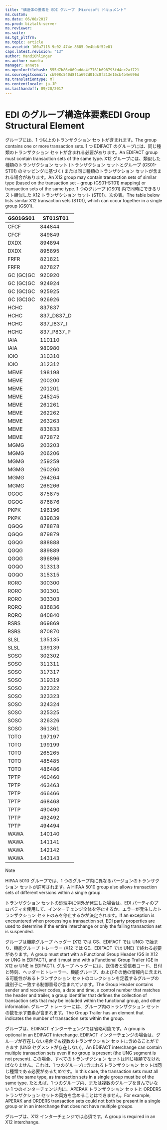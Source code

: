 ```yaml
---
title: "構造体の要素を EDI グループ |Microsoft ドキュメント"
ms.custom: 
ms.date: 06/08/2017
ms.prod: biztalk-server
ms.reviewer: 
ms.suite: 
ms.tgt_pltfrm: 
ms.topic: article
ms.assetid: 100a7118-9c02-474e-8685-9e4bb6f52e81
caps.latest.revision: "13"
author: MandiOhlinger
ms.author: mandia
manager: anneta
ms.openlocfilehash: 555d7b86e069adda4f7761b698793fd4ec2af721
ms.sourcegitcommit: cb908c540d8f1a692d01dc8f313e16cb4b4e696d
ms.translationtype: MT
ms.contentlocale: ja-JP
ms.lasthandoff: 09/20/2017
---
```

# <a name="edi-group-structural-element"></a><span data-ttu-id="5a06e-102">EDI のグループ構造体要素</span><span class="sxs-lookup"><span data-stu-id="5a06e-102">EDI Group Structural Element</span></span>
<span data-ttu-id="5a06e-103">グループには、1 つ以上のトランザクション セットが含まれます。</span><span class="sxs-lookup"><span data-stu-id="5a06e-103">The group contains one or more transaction sets.</span></span> <span data-ttu-id="5a06e-104">1 つ EDIFACT のグループには、同じ種類のトランザクション セットが含まれる必要があります。</span><span class="sxs-lookup"><span data-stu-id="5a06e-104">An EDIFACT group must contain transaction sets of the same type.</span></span> <span data-ttu-id="5a06e-105">X12 グループには、類似した種類のトランザクション セット (トランザクション セットとグループ (GS01-ST01) のマッピングに基づく) または同じ種類のトランザクション セットが含まれる場合があります。</span><span class="sxs-lookup"><span data-stu-id="5a06e-105">An X12 group may contain transaction sets of similar type (based on the transaction set – group (GS01-ST01) mapping) or transaction sets of the same type.</span></span> <span data-ttu-id="5a06e-106">1 つのグループ (GS01) 内で同時にできるリスト類似した X12 トランザクション セット (ST01)、次の表。</span><span class="sxs-lookup"><span data-stu-id="5a06e-106">The table below lists similar X12 transaction sets (ST01), which can occur together in a single group (GS01).</span></span>  
  
|<span data-ttu-id="5a06e-107">GS01</span><span class="sxs-lookup"><span data-stu-id="5a06e-107">GS01</span></span>|<span data-ttu-id="5a06e-108">ST01</span><span class="sxs-lookup"><span data-stu-id="5a06e-108">ST01</span></span>|  
|----------|----------|  
|<span data-ttu-id="5a06e-109">CF</span><span class="sxs-lookup"><span data-stu-id="5a06e-109">CF</span></span>|<span data-ttu-id="5a06e-110">844</span><span class="sxs-lookup"><span data-stu-id="5a06e-110">844</span></span>|  
|<span data-ttu-id="5a06e-111">CF</span><span class="sxs-lookup"><span data-stu-id="5a06e-111">CF</span></span>|<span data-ttu-id="5a06e-112">849</span><span class="sxs-lookup"><span data-stu-id="5a06e-112">849</span></span>|  
|<span data-ttu-id="5a06e-113">DX</span><span class="sxs-lookup"><span data-stu-id="5a06e-113">DX</span></span>|<span data-ttu-id="5a06e-114">894</span><span class="sxs-lookup"><span data-stu-id="5a06e-114">894</span></span>|  
|<span data-ttu-id="5a06e-115">DX</span><span class="sxs-lookup"><span data-stu-id="5a06e-115">DX</span></span>|<span data-ttu-id="5a06e-116">895</span><span class="sxs-lookup"><span data-stu-id="5a06e-116">895</span></span>|  
|<span data-ttu-id="5a06e-117">FR</span><span class="sxs-lookup"><span data-stu-id="5a06e-117">FR</span></span>|<span data-ttu-id="5a06e-118">821</span><span class="sxs-lookup"><span data-stu-id="5a06e-118">821</span></span>|  
|<span data-ttu-id="5a06e-119">FR</span><span class="sxs-lookup"><span data-stu-id="5a06e-119">FR</span></span>|<span data-ttu-id="5a06e-120">827</span><span class="sxs-lookup"><span data-stu-id="5a06e-120">827</span></span>|  
|<span data-ttu-id="5a06e-121">GC (GC)</span><span class="sxs-lookup"><span data-stu-id="5a06e-121">GC</span></span>|<span data-ttu-id="5a06e-122">920</span><span class="sxs-lookup"><span data-stu-id="5a06e-122">920</span></span>|  
|<span data-ttu-id="5a06e-123">GC (GC)</span><span class="sxs-lookup"><span data-stu-id="5a06e-123">GC</span></span>|<span data-ttu-id="5a06e-124">924</span><span class="sxs-lookup"><span data-stu-id="5a06e-124">924</span></span>|  
|<span data-ttu-id="5a06e-125">GC (GC)</span><span class="sxs-lookup"><span data-stu-id="5a06e-125">GC</span></span>|<span data-ttu-id="5a06e-126">925</span><span class="sxs-lookup"><span data-stu-id="5a06e-126">925</span></span>|  
|<span data-ttu-id="5a06e-127">GC (GC)</span><span class="sxs-lookup"><span data-stu-id="5a06e-127">GC</span></span>|<span data-ttu-id="5a06e-128">926</span><span class="sxs-lookup"><span data-stu-id="5a06e-128">926</span></span>|  
|<span data-ttu-id="5a06e-129">HC</span><span class="sxs-lookup"><span data-stu-id="5a06e-129">HC</span></span>|<span data-ttu-id="5a06e-130">837</span><span class="sxs-lookup"><span data-stu-id="5a06e-130">837</span></span>|  
|<span data-ttu-id="5a06e-131">HC</span><span class="sxs-lookup"><span data-stu-id="5a06e-131">HC</span></span>|<span data-ttu-id="5a06e-132">837_D</span><span class="sxs-lookup"><span data-stu-id="5a06e-132">837_D</span></span>|  
|<span data-ttu-id="5a06e-133">HC</span><span class="sxs-lookup"><span data-stu-id="5a06e-133">HC</span></span>|<span data-ttu-id="5a06e-134">837_I</span><span class="sxs-lookup"><span data-stu-id="5a06e-134">837_I</span></span>|  
|<span data-ttu-id="5a06e-135">HC</span><span class="sxs-lookup"><span data-stu-id="5a06e-135">HC</span></span>|<span data-ttu-id="5a06e-136">837_P</span><span class="sxs-lookup"><span data-stu-id="5a06e-136">837_P</span></span>|  
|<span data-ttu-id="5a06e-137">IA</span><span class="sxs-lookup"><span data-stu-id="5a06e-137">IA</span></span>|<span data-ttu-id="5a06e-138">110</span><span class="sxs-lookup"><span data-stu-id="5a06e-138">110</span></span>|  
|<span data-ttu-id="5a06e-139">IA</span><span class="sxs-lookup"><span data-stu-id="5a06e-139">IA</span></span>|<span data-ttu-id="5a06e-140">980</span><span class="sxs-lookup"><span data-stu-id="5a06e-140">980</span></span>|  
|<span data-ttu-id="5a06e-141">IO</span><span class="sxs-lookup"><span data-stu-id="5a06e-141">IO</span></span>|<span data-ttu-id="5a06e-142">310</span><span class="sxs-lookup"><span data-stu-id="5a06e-142">310</span></span>|  
|<span data-ttu-id="5a06e-143">IO</span><span class="sxs-lookup"><span data-stu-id="5a06e-143">IO</span></span>|<span data-ttu-id="5a06e-144">312</span><span class="sxs-lookup"><span data-stu-id="5a06e-144">312</span></span>|  
|<span data-ttu-id="5a06e-145">ME</span><span class="sxs-lookup"><span data-stu-id="5a06e-145">ME</span></span>|<span data-ttu-id="5a06e-146">198</span><span class="sxs-lookup"><span data-stu-id="5a06e-146">198</span></span>|  
|<span data-ttu-id="5a06e-147">ME</span><span class="sxs-lookup"><span data-stu-id="5a06e-147">ME</span></span>|<span data-ttu-id="5a06e-148">200</span><span class="sxs-lookup"><span data-stu-id="5a06e-148">200</span></span>|  
|<span data-ttu-id="5a06e-149">ME</span><span class="sxs-lookup"><span data-stu-id="5a06e-149">ME</span></span>|<span data-ttu-id="5a06e-150">201</span><span class="sxs-lookup"><span data-stu-id="5a06e-150">201</span></span>|  
|<span data-ttu-id="5a06e-151">ME</span><span class="sxs-lookup"><span data-stu-id="5a06e-151">ME</span></span>|<span data-ttu-id="5a06e-152">245</span><span class="sxs-lookup"><span data-stu-id="5a06e-152">245</span></span>|  
|<span data-ttu-id="5a06e-153">ME</span><span class="sxs-lookup"><span data-stu-id="5a06e-153">ME</span></span>|<span data-ttu-id="5a06e-154">261</span><span class="sxs-lookup"><span data-stu-id="5a06e-154">261</span></span>|  
|<span data-ttu-id="5a06e-155">ME</span><span class="sxs-lookup"><span data-stu-id="5a06e-155">ME</span></span>|<span data-ttu-id="5a06e-156">262</span><span class="sxs-lookup"><span data-stu-id="5a06e-156">262</span></span>|  
|<span data-ttu-id="5a06e-157">ME</span><span class="sxs-lookup"><span data-stu-id="5a06e-157">ME</span></span>|<span data-ttu-id="5a06e-158">263</span><span class="sxs-lookup"><span data-stu-id="5a06e-158">263</span></span>|  
|<span data-ttu-id="5a06e-159">ME</span><span class="sxs-lookup"><span data-stu-id="5a06e-159">ME</span></span>|<span data-ttu-id="5a06e-160">833</span><span class="sxs-lookup"><span data-stu-id="5a06e-160">833</span></span>|  
|<span data-ttu-id="5a06e-161">ME</span><span class="sxs-lookup"><span data-stu-id="5a06e-161">ME</span></span>|<span data-ttu-id="5a06e-162">872</span><span class="sxs-lookup"><span data-stu-id="5a06e-162">872</span></span>|  
|<span data-ttu-id="5a06e-163">MG</span><span class="sxs-lookup"><span data-stu-id="5a06e-163">MG</span></span>|<span data-ttu-id="5a06e-164">203</span><span class="sxs-lookup"><span data-stu-id="5a06e-164">203</span></span>|  
|<span data-ttu-id="5a06e-165">MG</span><span class="sxs-lookup"><span data-stu-id="5a06e-165">MG</span></span>|<span data-ttu-id="5a06e-166">206</span><span class="sxs-lookup"><span data-stu-id="5a06e-166">206</span></span>|  
|<span data-ttu-id="5a06e-167">MG</span><span class="sxs-lookup"><span data-stu-id="5a06e-167">MG</span></span>|<span data-ttu-id="5a06e-168">259</span><span class="sxs-lookup"><span data-stu-id="5a06e-168">259</span></span>|  
|<span data-ttu-id="5a06e-169">MG</span><span class="sxs-lookup"><span data-stu-id="5a06e-169">MG</span></span>|<span data-ttu-id="5a06e-170">260</span><span class="sxs-lookup"><span data-stu-id="5a06e-170">260</span></span>|  
|<span data-ttu-id="5a06e-171">MG</span><span class="sxs-lookup"><span data-stu-id="5a06e-171">MG</span></span>|<span data-ttu-id="5a06e-172">264</span><span class="sxs-lookup"><span data-stu-id="5a06e-172">264</span></span>|  
|<span data-ttu-id="5a06e-173">MG</span><span class="sxs-lookup"><span data-stu-id="5a06e-173">MG</span></span>|<span data-ttu-id="5a06e-174">266</span><span class="sxs-lookup"><span data-stu-id="5a06e-174">266</span></span>|  
|<span data-ttu-id="5a06e-175">OG</span><span class="sxs-lookup"><span data-stu-id="5a06e-175">OG</span></span>|<span data-ttu-id="5a06e-176">875</span><span class="sxs-lookup"><span data-stu-id="5a06e-176">875</span></span>|  
|<span data-ttu-id="5a06e-177">OG</span><span class="sxs-lookup"><span data-stu-id="5a06e-177">OG</span></span>|<span data-ttu-id="5a06e-178">876</span><span class="sxs-lookup"><span data-stu-id="5a06e-178">876</span></span>|  
|<span data-ttu-id="5a06e-179">PK</span><span class="sxs-lookup"><span data-stu-id="5a06e-179">PK</span></span>|<span data-ttu-id="5a06e-180">196</span><span class="sxs-lookup"><span data-stu-id="5a06e-180">196</span></span>|  
|<span data-ttu-id="5a06e-181">PK</span><span class="sxs-lookup"><span data-stu-id="5a06e-181">PK</span></span>|<span data-ttu-id="5a06e-182">839</span><span class="sxs-lookup"><span data-stu-id="5a06e-182">839</span></span>|  
|<span data-ttu-id="5a06e-183">QG</span><span class="sxs-lookup"><span data-stu-id="5a06e-183">QG</span></span>|<span data-ttu-id="5a06e-184">878</span><span class="sxs-lookup"><span data-stu-id="5a06e-184">878</span></span>|  
|<span data-ttu-id="5a06e-185">QG</span><span class="sxs-lookup"><span data-stu-id="5a06e-185">QG</span></span>|<span data-ttu-id="5a06e-186">879</span><span class="sxs-lookup"><span data-stu-id="5a06e-186">879</span></span>|  
|<span data-ttu-id="5a06e-187">QG</span><span class="sxs-lookup"><span data-stu-id="5a06e-187">QG</span></span>|<span data-ttu-id="5a06e-188">888</span><span class="sxs-lookup"><span data-stu-id="5a06e-188">888</span></span>|  
|<span data-ttu-id="5a06e-189">QG</span><span class="sxs-lookup"><span data-stu-id="5a06e-189">QG</span></span>|<span data-ttu-id="5a06e-190">889</span><span class="sxs-lookup"><span data-stu-id="5a06e-190">889</span></span>|  
|<span data-ttu-id="5a06e-191">QG</span><span class="sxs-lookup"><span data-stu-id="5a06e-191">QG</span></span>|<span data-ttu-id="5a06e-192">896</span><span class="sxs-lookup"><span data-stu-id="5a06e-192">896</span></span>|  
|<span data-ttu-id="5a06e-193">QO</span><span class="sxs-lookup"><span data-stu-id="5a06e-193">QO</span></span>|<span data-ttu-id="5a06e-194">313</span><span class="sxs-lookup"><span data-stu-id="5a06e-194">313</span></span>|  
|<span data-ttu-id="5a06e-195">QO</span><span class="sxs-lookup"><span data-stu-id="5a06e-195">QO</span></span>|<span data-ttu-id="5a06e-196">315</span><span class="sxs-lookup"><span data-stu-id="5a06e-196">315</span></span>|  
|<span data-ttu-id="5a06e-197">RO</span><span class="sxs-lookup"><span data-stu-id="5a06e-197">RO</span></span>|<span data-ttu-id="5a06e-198">300</span><span class="sxs-lookup"><span data-stu-id="5a06e-198">300</span></span>|  
|<span data-ttu-id="5a06e-199">RO</span><span class="sxs-lookup"><span data-stu-id="5a06e-199">RO</span></span>|<span data-ttu-id="5a06e-200">301</span><span class="sxs-lookup"><span data-stu-id="5a06e-200">301</span></span>|  
|<span data-ttu-id="5a06e-201">RO</span><span class="sxs-lookup"><span data-stu-id="5a06e-201">RO</span></span>|<span data-ttu-id="5a06e-202">303</span><span class="sxs-lookup"><span data-stu-id="5a06e-202">303</span></span>|  
|<span data-ttu-id="5a06e-203">RQ</span><span class="sxs-lookup"><span data-stu-id="5a06e-203">RQ</span></span>|<span data-ttu-id="5a06e-204">836</span><span class="sxs-lookup"><span data-stu-id="5a06e-204">836</span></span>|  
|<span data-ttu-id="5a06e-205">RQ</span><span class="sxs-lookup"><span data-stu-id="5a06e-205">RQ</span></span>|<span data-ttu-id="5a06e-206">840</span><span class="sxs-lookup"><span data-stu-id="5a06e-206">840</span></span>|  
|<span data-ttu-id="5a06e-207">RS</span><span class="sxs-lookup"><span data-stu-id="5a06e-207">RS</span></span>|<span data-ttu-id="5a06e-208">869</span><span class="sxs-lookup"><span data-stu-id="5a06e-208">869</span></span>|  
|<span data-ttu-id="5a06e-209">RS</span><span class="sxs-lookup"><span data-stu-id="5a06e-209">RS</span></span>|<span data-ttu-id="5a06e-210">870</span><span class="sxs-lookup"><span data-stu-id="5a06e-210">870</span></span>|  
|<span data-ttu-id="5a06e-211">SL</span><span class="sxs-lookup"><span data-stu-id="5a06e-211">SL</span></span>|<span data-ttu-id="5a06e-212">135</span><span class="sxs-lookup"><span data-stu-id="5a06e-212">135</span></span>|  
|<span data-ttu-id="5a06e-213">SL</span><span class="sxs-lookup"><span data-stu-id="5a06e-213">SL</span></span>|<span data-ttu-id="5a06e-214">139</span><span class="sxs-lookup"><span data-stu-id="5a06e-214">139</span></span>|  
|<span data-ttu-id="5a06e-215">SO</span><span class="sxs-lookup"><span data-stu-id="5a06e-215">SO</span></span>|<span data-ttu-id="5a06e-216">302</span><span class="sxs-lookup"><span data-stu-id="5a06e-216">302</span></span>|  
|<span data-ttu-id="5a06e-217">SO</span><span class="sxs-lookup"><span data-stu-id="5a06e-217">SO</span></span>|<span data-ttu-id="5a06e-218">311</span><span class="sxs-lookup"><span data-stu-id="5a06e-218">311</span></span>|  
|<span data-ttu-id="5a06e-219">SO</span><span class="sxs-lookup"><span data-stu-id="5a06e-219">SO</span></span>|<span data-ttu-id="5a06e-220">317</span><span class="sxs-lookup"><span data-stu-id="5a06e-220">317</span></span>|  
|<span data-ttu-id="5a06e-221">SO</span><span class="sxs-lookup"><span data-stu-id="5a06e-221">SO</span></span>|<span data-ttu-id="5a06e-222">319</span><span class="sxs-lookup"><span data-stu-id="5a06e-222">319</span></span>|  
|<span data-ttu-id="5a06e-223">SO</span><span class="sxs-lookup"><span data-stu-id="5a06e-223">SO</span></span>|<span data-ttu-id="5a06e-224">322</span><span class="sxs-lookup"><span data-stu-id="5a06e-224">322</span></span>|  
|<span data-ttu-id="5a06e-225">SO</span><span class="sxs-lookup"><span data-stu-id="5a06e-225">SO</span></span>|<span data-ttu-id="5a06e-226">323</span><span class="sxs-lookup"><span data-stu-id="5a06e-226">323</span></span>|  
|<span data-ttu-id="5a06e-227">SO</span><span class="sxs-lookup"><span data-stu-id="5a06e-227">SO</span></span>|<span data-ttu-id="5a06e-228">324</span><span class="sxs-lookup"><span data-stu-id="5a06e-228">324</span></span>|  
|<span data-ttu-id="5a06e-229">SO</span><span class="sxs-lookup"><span data-stu-id="5a06e-229">SO</span></span>|<span data-ttu-id="5a06e-230">325</span><span class="sxs-lookup"><span data-stu-id="5a06e-230">325</span></span>|  
|<span data-ttu-id="5a06e-231">SO</span><span class="sxs-lookup"><span data-stu-id="5a06e-231">SO</span></span>|<span data-ttu-id="5a06e-232">326</span><span class="sxs-lookup"><span data-stu-id="5a06e-232">326</span></span>|  
|<span data-ttu-id="5a06e-233">SO</span><span class="sxs-lookup"><span data-stu-id="5a06e-233">SO</span></span>|<span data-ttu-id="5a06e-234">361</span><span class="sxs-lookup"><span data-stu-id="5a06e-234">361</span></span>|  
|<span data-ttu-id="5a06e-235">TO</span><span class="sxs-lookup"><span data-stu-id="5a06e-235">TO</span></span>|<span data-ttu-id="5a06e-236">197</span><span class="sxs-lookup"><span data-stu-id="5a06e-236">197</span></span>|  
|<span data-ttu-id="5a06e-237">TO</span><span class="sxs-lookup"><span data-stu-id="5a06e-237">TO</span></span>|<span data-ttu-id="5a06e-238">199</span><span class="sxs-lookup"><span data-stu-id="5a06e-238">199</span></span>|  
|<span data-ttu-id="5a06e-239">TO</span><span class="sxs-lookup"><span data-stu-id="5a06e-239">TO</span></span>|<span data-ttu-id="5a06e-240">265</span><span class="sxs-lookup"><span data-stu-id="5a06e-240">265</span></span>|  
|<span data-ttu-id="5a06e-241">TO</span><span class="sxs-lookup"><span data-stu-id="5a06e-241">TO</span></span>|<span data-ttu-id="5a06e-242">485</span><span class="sxs-lookup"><span data-stu-id="5a06e-242">485</span></span>|  
|<span data-ttu-id="5a06e-243">TO</span><span class="sxs-lookup"><span data-stu-id="5a06e-243">TO</span></span>|<span data-ttu-id="5a06e-244">486</span><span class="sxs-lookup"><span data-stu-id="5a06e-244">486</span></span>|  
|<span data-ttu-id="5a06e-245">TP</span><span class="sxs-lookup"><span data-stu-id="5a06e-245">TP</span></span>|<span data-ttu-id="5a06e-246">460</span><span class="sxs-lookup"><span data-stu-id="5a06e-246">460</span></span>|  
|<span data-ttu-id="5a06e-247">TP</span><span class="sxs-lookup"><span data-stu-id="5a06e-247">TP</span></span>|<span data-ttu-id="5a06e-248">463</span><span class="sxs-lookup"><span data-stu-id="5a06e-248">463</span></span>|  
|<span data-ttu-id="5a06e-249">TP</span><span class="sxs-lookup"><span data-stu-id="5a06e-249">TP</span></span>|<span data-ttu-id="5a06e-250">466</span><span class="sxs-lookup"><span data-stu-id="5a06e-250">466</span></span>|  
|<span data-ttu-id="5a06e-251">TP</span><span class="sxs-lookup"><span data-stu-id="5a06e-251">TP</span></span>|<span data-ttu-id="5a06e-252">468</span><span class="sxs-lookup"><span data-stu-id="5a06e-252">468</span></span>|  
|<span data-ttu-id="5a06e-253">TP</span><span class="sxs-lookup"><span data-stu-id="5a06e-253">TP</span></span>|<span data-ttu-id="5a06e-254">490</span><span class="sxs-lookup"><span data-stu-id="5a06e-254">490</span></span>|  
|<span data-ttu-id="5a06e-255">TP</span><span class="sxs-lookup"><span data-stu-id="5a06e-255">TP</span></span>|<span data-ttu-id="5a06e-256">492</span><span class="sxs-lookup"><span data-stu-id="5a06e-256">492</span></span>|  
|<span data-ttu-id="5a06e-257">TP</span><span class="sxs-lookup"><span data-stu-id="5a06e-257">TP</span></span>|<span data-ttu-id="5a06e-258">494</span><span class="sxs-lookup"><span data-stu-id="5a06e-258">494</span></span>|  
|<span data-ttu-id="5a06e-259">WA</span><span class="sxs-lookup"><span data-stu-id="5a06e-259">WA</span></span>|<span data-ttu-id="5a06e-260">140</span><span class="sxs-lookup"><span data-stu-id="5a06e-260">140</span></span>|  
|<span data-ttu-id="5a06e-261">WA</span><span class="sxs-lookup"><span data-stu-id="5a06e-261">WA</span></span>|<span data-ttu-id="5a06e-262">141</span><span class="sxs-lookup"><span data-stu-id="5a06e-262">141</span></span>|  
|<span data-ttu-id="5a06e-263">WA</span><span class="sxs-lookup"><span data-stu-id="5a06e-263">WA</span></span>|<span data-ttu-id="5a06e-264">142</span><span class="sxs-lookup"><span data-stu-id="5a06e-264">142</span></span>|  
|<span data-ttu-id="5a06e-265">WA</span><span class="sxs-lookup"><span data-stu-id="5a06e-265">WA</span></span>|<span data-ttu-id="5a06e-266">143</span><span class="sxs-lookup"><span data-stu-id="5a06e-266">143</span></span>|  
  
> [!NOTE]
>  <span data-ttu-id="5a06e-267">HIPAA 5010 グループでは、1 つのグループ内に異なるバージョンのトランザクション セットが許可されます。</span><span class="sxs-lookup"><span data-stu-id="5a06e-267">A HIPAA 5010 group also allows transaction sets of different versions within a single group.</span></span>  
  
 <span data-ttu-id="5a06e-268">トランザクション セットの処理中に例外が発生した場合は、EDI パーティのプロパティを使用して、インターチェンジ全体を停止するか、エラーが発生したトランザクション セットのみを停止するかが決定されます。</span><span class="sxs-lookup"><span data-stu-id="5a06e-268">If an exception is encountered when processing a transaction set, EDI party properties are used to determine if the entire interchange or only the failing transaction set is suspended.</span></span>  
  
 <span data-ttu-id="5a06e-269">グループは機能グループ ヘッダー (X12 では GS、EDIFACT では UNG) で始まり、機能グループ トレーラー (X12 では GE、EDIFACT では UNE) で終わる必要があります。</span><span class="sxs-lookup"><span data-stu-id="5a06e-269">A group must start with a Functional Group Header (GS in X12 or UNG in EDIFACT), and it must end with a Functional Group Trailer (GE in X12 or UNE in EDIFACT).</span></span> <span data-ttu-id="5a06e-270">グループ ヘッダーには、送信者と受信者コード、日付と時刻、ヘッダーとトレーラー、機能グループ、およびその他の情報内に含まれる可能性があるトランザクション セットのコレクションを定義するグループの識別子に一致する制御番号が含まれています。</span><span class="sxs-lookup"><span data-stu-id="5a06e-270">The Group Header contains sender and receiver codes, a date and time, a control number that matches the header and trailer, a group identifier that defines the collection of transaction sets that may be included within the functional group, and other information.</span></span> <span data-ttu-id="5a06e-271">グループ トレーラーには、グループ内のトランザクション セットの数を示す要素が含まれます。</span><span class="sxs-lookup"><span data-stu-id="5a06e-271">The Group Trailer has an element that indicates the number of transaction sets within the group.</span></span>  
  
 <span data-ttu-id="5a06e-272">グループは、EDIFACT インターチェンジでは省略可能です。</span><span class="sxs-lookup"><span data-stu-id="5a06e-272">A group is optional in an EDIFACT interchange.</span></span> <span data-ttu-id="5a06e-273">EDIFACT インターチェンジの場合は、グループが存在しない場合でも複数のトランザクション セットに含めることができます (UNG セグメントが存在しない)。</span><span class="sxs-lookup"><span data-stu-id="5a06e-273">An EDIFACT interchange can contain multiple transaction sets even if no group is present (the UNG segment is not present).</span></span> <span data-ttu-id="5a06e-274">この場合、すべてのトランザクション セットは同じ種類でなければなりません。これは、1 つのグループに含まれるトランザクション セットは同じ種類である必要があるためです。</span><span class="sxs-lookup"><span data-stu-id="5a06e-274">In this case, the transaction sets must all be of the same type, as transaction sets in a single group must be of the same type.</span></span> <span data-ttu-id="5a06e-275">たとえば、1 つのグループ内、または複数のグループを含んでいない 1 つのインターチェンジ内に、APERAK トランザクション セットと ORDERS トランザクション セットの両方を含めることはできません。</span><span class="sxs-lookup"><span data-stu-id="5a06e-275">For example, APERAK and ORDERS transaction sets could not both be present in a single group or in an interchange that does not have multiple groups.</span></span>  
  
 <span data-ttu-id="5a06e-276">グループは、X12 インターチェンジでは必須です。</span><span class="sxs-lookup"><span data-stu-id="5a06e-276">A group is required in an X12 interchange.</span></span>